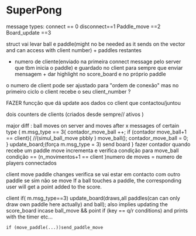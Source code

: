 # SuperPong

message types:
connect == 0
disconnect==1
Paddle_move ==2
Board_update ==3 


struct vai levar ball e paddle(might no be needed as it sends on the vector and can access with client number) + paddles restantes 
+ numero de cliente(enviado na primeira connect message pelo server que tbm inicia o paddle)
e guardado no client para sempre que enviar mensagem + dar highlight no score_board e no próprio paddle

o numero de client pode ser ajustado para "ordem de conexão" mas no primeiro ciclo o client recebe o seu client_number ? 

FAZER 
funcção que dá update aos dados co client que contactou/juntou

dois counters de clients (criados desde sempre// ativos )


major diff : 
ball moves on server and moves after x messages of certain type (
    m.msg_type == 3{
        contador_move_ball ++;
        if (contador move_ball+1 == client){
            //(simul_ball_move pbbly )
            move_ball();
            contador_move_ball = 0;
        }
        update_board;(força m.msg_type = 3)
        send board
    }
        fazer contador quando recebe um paddle move incrementa 
        e verifica condição para move_ball
            condição == (n_movimentos+1 == client )numero de moves = numero de players connectados 

client move paddle changes 
verifica se vai estar em contacto com outro paddle se sim não se move
If a ball touches a paddle, the corresponding user will get a point added to the score.

client if( m.msg_type==3)
    update_board(draws,all paddles(can can only draw own paddle here actually) and ball);
    also implies updating the score_board incase ball_move && point
    if (key == q/r conditions) and prints with the timer etc... 

    if (move_paddle(...))send_paddle_move 
